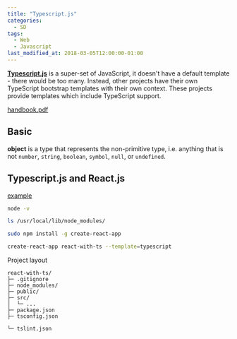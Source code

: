 ```yaml
---
title: "Typescript.js"
categories:
  - SD
tags:
  - Web
  - Javascript
last_modified_at: 2018-03-05T12:00:00-01:00
---
```


**[Typescript.js](https://www.typescriptlang.org/)** is a super-set of JavaScript, it doesn't have a default template - there would be too many. Instead, other projects have their own TypeScript bootstrap templates with their own context. These projects provide templates which include TypeScript support.

[handbook.pdf](/assets/images/posts/2018-03-05-Typescript/typescript-handbook-beta.pdf)

## Basic

**object** is a type that represents the non-primitive type, i.e. anything that is not `number`, `string`, `boolean`, `symbol`, `null`, or `undefined`.

## Typescript.js and React.js

[example](https://www.staging-typescript.org/docs/handbook/react.html)

```bash
node -v

ls /usr/local/lib/node_modules/

sudo npm install -g create-react-app

create-react-app react-with-ts --template=typescript
```

Project layout

```
react-with-ts/
├─ .gitignore
├─ node_modules/
├─ public/
├─ src/
│  └─ ...
├─ package.json
├─ tsconfig.json

└─ tslint.json
```
